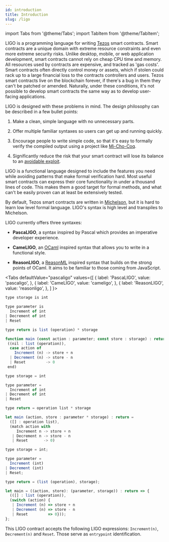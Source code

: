 ```yaml
---
id: introduction
title: Introduction
slug: /ligo
---
```

import Tabs from '@theme/Tabs';
import TabItem from '@theme/TabItem';

LIGO is a programming language for writing [Tezos](https://tezos.com/) smart contracts. 
Smart contracts are a unique domain with extreme resource constraints and even more extreme security risks. 
Unlike desktop, mobile, or web application development, smart contracts cannot rely on cheap CPU time and memory. 
All resources used by contracts are expensive, and tracked as 'gas costs'. 
Smart contracts often directly control money or assets, 
which if stolen could rack up to a large financial loss to the contracts controllers and users. 
Tezos smart contracts live on the blockchain forever, 
if there's a bug in them they can't be patched or amended. 
Naturally, under these conditions, 
it's not possible to develop smart contracts the same way as to develop user-facing applications.

LIGO is designed with these problems in mind. The design philosophy can be described in a few bullet points:

1. Make a clean, simple language with no unnecessary parts.
   
2. Offer multiple familiar syntaxes so users can get up and running quickly. 
   
3. Encourage people to write simple code, 
   so that it's easy to formally verify the compiled output using a project like 
   [Mi-Cho-Coq](https://gitlab.com/nomadic-labs/mi-cho-coq/).

4. Significantly reduce the risk that your smart contract will lose its balance to an 
   [avoidable exploit](https://www.wired.com/2016/06/50-million-hack-just-showed-dao-human/).

LIGO is a functional language designed to include the features you need while avoiding patterns 
that make formal verification hard. 
Most useful smart contracts can express their core functionality in under a thousand lines of code. 
This makes them a good target for formal methods, 
and what can't be easily proven can at least be extensively tested. 

By default, Tezos smart contracts are written in [Michelson](https://opentezos.com/michelson), 
but it is hard to learn low level formal language. 
LIGO's syntax is high level and transpiles to Michelson.

LIGO currently offers three syntaxes:

- **PascaLIGO**, a syntax inspired by Pascal which provides an imperative developer experience.

- **CameLIGO**, an [OCaml](https://ocaml.org/) inspired syntax that allows you to write in a functional style.

- **ReasonLIGO**, a [ReasonML](https://reasonml.github.io/) inspired syntax that builds on the strong points of OCaml. It aims to be familiar to those coming from JavaScript.
  
<Tabs
  defaultValue="pascaligo"
  values={[
  { label: 'PascaLIGO', value: 'pascaligo', },
  { label: 'CameLIGO', value: 'cameligo', },
  { label: 'ReasonLIGO', value: 'reasonligo', },
  ]
}>

<TabItem value="pascaligo">

```js
type storage is int

type parameter is
  Increment of int
| Decrement of int
| Reset

type return is list (operation) * storage

function main (const action : parameter; const store : storage) : return is
 ((nil : list (operation)),
  case action of
    Increment (n) -> store + n
  | Decrement (n) -> store - n
  | Reset         -> 0
 end)
```

</TabItem>
<TabItem value="cameligo">

```js
type storage = int

type parameter =
  Increment of int
| Decrement of int
| Reset

type return = operation list * storage

let main (action, store : parameter * storage) : return =
  ([] : operation list),
  (match action with
     Increment n -> store + n
   | Decrement n -> store - n
   | Reset       -> 0)
```

</TabItem>
<TabItem value="reasonligo">

```js
type storage = int;

type parameter =
  Increment (int)
| Decrement (int)
| Reset;

type return = (list (operation), storage);

let main = ((action, store): (parameter, storage)) : return => {
  (([] : list (operation)),
  (switch (action) {
   | Increment (n) => store + n
   | Decrement (n) => store - n
   | Reset         => 0}));
};
```

</TabItem>
</Tabs>

This LIGO contract accepts the following LIGO expressions:
`Increment(n)`, `Decrement(n)` and `Reset`. Those serve as
`entrypoint` identification.
